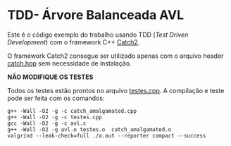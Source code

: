 
# TDD- Árvore Balanceada AVL

Este é o código exemplo do trabalho usando TDD (*Test Driven Development*) com o framework C++ [Catch2](https://github.com/catchorg/Catch2/tree/v2.x).

O framework Catch2 consegue ser utilizado apenas com o arquivo header [catch.hpp](catch.hpp) sem necessidade de instalação.

**NÃO MODIFIQUE OS TESTES** 

Todos os testes estão prontos no arquivo [testes.cpp](testes.cpp). A compilação e teste pode ser feita com os comandos:
```
g++ -Wall -O2 -g -c catch_amalgamated.cpp
g++ -Wall -O2 -g -c testes.cpp
gcc -Wall -O2 -g -c avl.c
g++ -Wall -O2 -g avl.o testes.o  catch_amalgamated.o
valgrind --leak-check=full ./a.out --reporter compact --success
```

